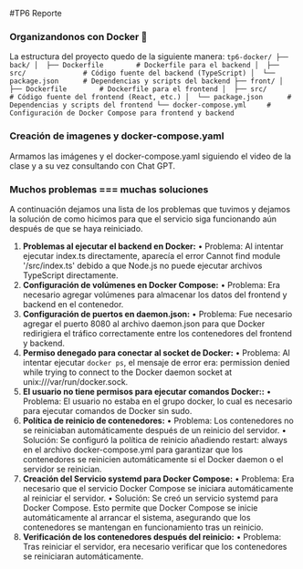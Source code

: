 #TP6 Reporte
### Organizandonos con Docker :whale:
La estructura del proyecto quedo de la siguiente manera:
`
tp6-docker/
 ├── back/
│  ├── Dockerfile        # Dockerfile para el backend
│  ├── src/              # Código fuente del backend (TypeScript)
│  └── package.json      # Dependencias y scripts del backend
 ├── front/
│  ├── Dockerfile        # Dockerfile para el frontend
│  ├── src/              # Código fuente del frontend (React, etc.)
│  └── package.json      # Dependencias y scripts del frontend
 └── docker-compose.yml     # Configuración de Docker Compose para frontend y backend
 `

### Creación de imagenes y docker-compose.yaml
Armamos las imágenes y el docker-compose.yaml siguiendo el video de la clase y a su vez consultando con Chat GPT.

### Muchos problemas === muchas soluciones 
A continuación dejamos una lista de los problemas que tuvimos y dejamos la solución de como hicimos para que el servicio siga funcionando aún después de que se haya reiniciado.
1. **Problemas al ejecutar el backend en Docker:**
	•	Problema: Al intentar ejecutar index.ts directamente, aparecía el error Cannot find module '/src/index.ts' debido a que Node.js no puede ejecutar archivos TypeScript directamente.
2. **Configuración de volúmenes en Docker Compose:**
	•	Problema: Era necesario agregar volúmenes para almacenar los datos del frontend y backend en el contenedor.
3. **Configuración de puertos en daemon.json:**
	•	Problema: Fue necesario agregar el puerto 8080 al archivo daemon.json para que Docker redirigiera el tráfico correctamente entre los contenedores del frontend y backend.
4. **Permiso denegado para conectar al socket de Docker:**
   • Problema: Al intentar ejecutar `docker ps`, el mensaje de error era: permission denied while trying to connect to the Docker daemon socket at unix:///var/run/docker.sock.
5. **El usuario no tiene permisos para ejecutar comandos Docker::**
	•	Problema: El usuario no estaba en el grupo docker, lo cual es necesario para ejecutar comandos de Docker sin sudo.
6. **Política de reinicio de contenedores:**
	•	Problema: Los contenedores no se reiniciaban automáticamente después de un reinicio del servidor.
	•	Solución: Se configuró la política de reinicio añadiendo restart: always en el archivo docker-compose.yml para garantizar que los contenedores se reinicien automáticamente si el Docker daemon o el servidor se reinician.
7. **Creación del Servicio systemd para Docker Compose:**
	•	Problema: Era necesario que el servicio Docker Compose se iniciara automáticamente al reiniciar el servidor.
	•	Solución: Se creó un servicio systemd para Docker Compose. Esto permite que Docker Compose se inicie automáticamente al arrancar el sistema, asegurando que los contenedores se mantengan en funcionamiento tras un reinicio.
8. **Verificación de los contenedores después del reinicio:**
	•	Problema: Tras reiniciar el servidor, era necesario verificar que los contenedores se reiniciaran automáticamente.
